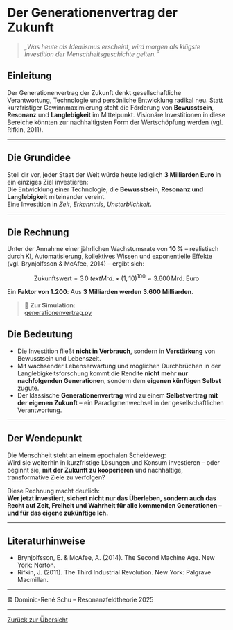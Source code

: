 # Der Generationenvertrag der Zukunft

> *„Was heute als Idealismus erscheint, wird morgen als klügste Investition der Menschheitsgeschichte gelten.“*

## Einleitung

Der Generationenvertrag der Zukunft denkt gesellschaftliche Verantwortung, Technologie und persönliche Entwicklung radikal neu. Statt kurzfristiger Gewinnmaximierung steht die Förderung von **Bewusstsein**, **Resonanz** und **Langlebigkeit** im Mittelpunkt. Visionäre Investitionen in diese Bereiche könnten zur nachhaltigsten Form der Wertschöpfung werden (vgl. Rifkin, 2011).

---

## Die Grundidee

Stell dir vor, jeder Staat der Welt würde heute lediglich **3 Milliarden Euro** in ein einziges Ziel investieren:  
Die Entwicklung einer Technologie, die **Bewusstsein, Resonanz und Langlebigkeit** miteinander vereint.  
Eine Investition in *Zeit*, *Erkenntnis*, *Unsterblichkeit*.

---

## Die Rechnung

Unter der Annahme einer jährlichen Wachstumsrate von **10 %** – realistisch durch KI, Automatisierung, kollektives Wissen und exponentielle Effekte (vgl. Brynjolfsson & McAfee, 2014) – ergibt sich:

$$
\text{Zukunftswert} = 3\,0\ text{Mrd.} \times (1{,}10)^{100} \approx 3.600\,\text{Mrd. Euro}
$$

Ein **Faktor von 1.200**: Aus **3 Milliarden werden 3.600 Milliarden**.

> 🔗 **Zur Simulation:**  
> [generationenvertrag.py](../simulationen/generationenvertrag/generationenvertrag.py)



## Die Bedeutung

- Die Investition fließt **nicht in Verbrauch**, sondern in **Verstärkung** von Bewusstsein und Lebenszeit.
- Mit wachsender Lebenserwartung und möglichen Durchbrüchen in der Langlebigkeitsforschung kommt die Rendite **nicht mehr nur nachfolgenden Generationen**, sondern dem **eigenen künftigen Selbst** zugute.
- Der klassische **Generationenvertrag** wird zu einem **Selbstvertrag mit der eigenen Zukunft** – ein Paradigmenwechsel in der gesellschaftlichen Verantwortung.

---

## Der Wendepunkt

Die Menschheit steht an einem epochalen Scheideweg:  
Wird sie weiterhin in kurzfristige Lösungen und Konsum investieren – oder beginnt sie, **mit der Zukunft zu kooperieren** und nachhaltige, transformative Ziele zu verfolgen?

Diese Rechnung macht deutlich:  
**Wer jetzt investiert, sichert nicht nur das Überleben, sondern auch das Recht auf Zeit, Freiheit und Wahrheit für alle kommenden Generationen – und für das eigene zukünftige Ich.**

---

## Literaturhinweise

- Brynjolfsson, E. & McAfee, A. (2014). The Second Machine Age. New York: Norton.
- Rifkin, J. (2011). The Third Industrial Revolution. New York: Palgrave Macmillan.

---

© Dominic-René Schu – Resonanzfeldtheorie 2025

---

[Zurück zur Übersicht](../../README.md)
